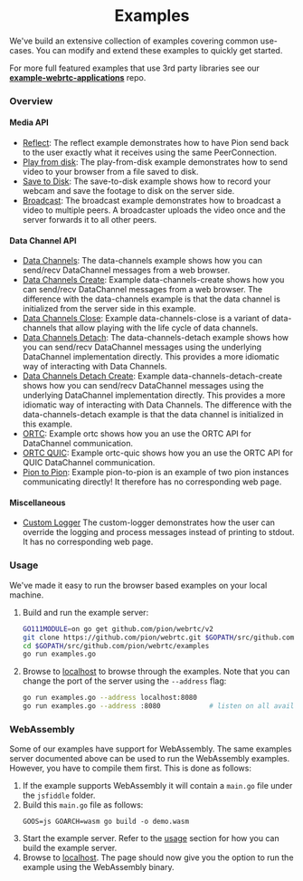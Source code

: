 <h1 align="center">
  Examples
</h1>

We've build an extensive collection of examples covering common use-cases. You can modify and extend these examples to quickly get started.

For more full featured examples that use 3rd party libraries see our **[example-webrtc-applications](https://github.com/pion/example-webrtc-applications)** repo.

### Overview
#### Media API
* [Reflect](reflect): The reflect example demonstrates how to have Pion send back to the user exactly what it receives using the same PeerConnection.
* [Play from disk](play-from-disk): The play-from-disk example demonstrates how to send video to your browser from a file saved to disk.
* [Save to Disk](save-to-disk): The save-to-disk example shows how to record your webcam and save the footage to disk on the server side.
* [Broadcast](broadcast): The broadcast example demonstrates how to broadcast a video to multiple peers. A broadcaster uploads the video once and the server forwards it to all other peers.

#### Data Channel API
* [Data Channels](data-channels): The data-channels example shows how you can send/recv DataChannel messages from a web browser.
* [Data Channels Create](data-channels-create): Example data-channels-create shows how you can send/recv DataChannel messages from a web browser. The difference with the data-channels example is that the data channel is initialized from the server side in this example.
* [Data Channels Close](data-channels-close): Example data-channels-close is a variant of data-channels that allow playing with the life cycle of data channels.
* [Data Channels Detach](data-channels-detach): The data-channels-detach example shows how you can send/recv DataChannel messages using the underlying DataChannel implementation directly. This provides a more idiomatic way of interacting with Data Channels.
* [Data Channels Detach Create](data-channels-detach-create): Example data-channels-detach-create shows how you can send/recv DataChannel messages using the underlying DataChannel implementation directly. This provides a more idiomatic way of interacting with Data Channels. The difference with the data-channels-detach example is that the data channel is initialized in this example.
* [ORTC](ortc): Example ortc shows how you an use the ORTC API for DataChannel communication.
* [ORTC QUIC](ortc-quic): Example ortc-quic shows how you an use the ORTC API for QUIC DataChannel communication.
* [Pion to Pion](pion-to-pion): Example pion-to-pion is an example of two pion instances communicating directly! It therefore has no corresponding web page.

#### Miscellaneous
* [Custom Logger](custom-logger) The custom-logger demonstrates how the user can override the logging and process messages instead of printing to stdout. It has no corresponding web page.

### Usage
We've made it easy to run the browser based examples on your local machine.

1. Build and run the example server:
    ``` sh
    GO111MODULE=on go get github.com/pion/webrtc/v2
    git clone https://github.com/pion/webrtc.git $GOPATH/src/github.com/pion/webrtc
    cd $GOPATH/src/github.com/pion/webrtc/examples
    go run examples.go
    ```

2. Browse to [localhost](http://localhost) to browse through the examples. Note that you can change the port of the server using the ``--address`` flag:
    ``` sh
    go run examples.go --address localhost:8080
    go run examples.go --address :8080            # listen on all available interfaces
    ```

### WebAssembly
Some of our examples have support for WebAssembly. The same examples server documented above can be used to run the WebAssembly examples. However, you have to compile them first. This is done as follows:

1. If the example supports WebAssembly it will contain a `main.go` file under the `jsfiddle` folder.
2. Build this `main.go` file as follows:
    ```
    GOOS=js GOARCH=wasm go build -o demo.wasm
    ```
3. Start the example server. Refer to the [usage](#usage) section for how you can build the example server.
4. Browse to [localhost](http://localhost). The page should now give you the option to run the example using the WebAssembly binary.
